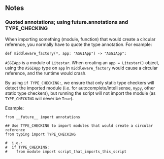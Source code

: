 ## Notes

### Quoted annotations; using __future__.annotations and TYPE_CHECKING

When importing something (module, function) that would create a circular reference, you normally have to quote the type annotation. For example:

`def middleware_factory(*, app: "ASGIApp") -> "ASGIApp":`

`ASGIApp` is a module of `Litestar`. When creating an `app = Litestar()` object, using the `ASGIApp` type on `app` in `middleware_factory` would cause a circular reference, and the runtime would crash.

By using `if TYPE_CHECKING:`, we ensure that only static type checkers will detect the imported module (i.e. for autocomplete/intellisense, `mypy`, other static type checkers), but running the script will not import the module (as `TYPE_CHECKING` will never be `True`).

Example:

```
from __future__ import annotations

## Use TYPE_CHECKING to import modules that would create a circular reference
from typing import TYPE_CHECKING

#  i.e.:
#  if TYPE_CHECKING:
#    from module import script_that_imports_this_script
```